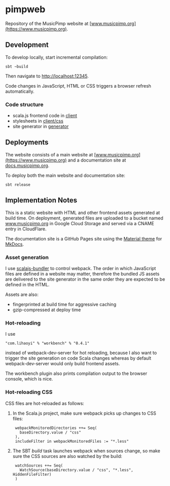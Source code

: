 # pimpweb

Repository of the MusicPimp website at [www.musicpimp.org](https://www.musicpimp.org).

## Development

To develop locally, start incremental compilation:

    sbt ~build
    
Then navigate to [http://localhost:12345](http://localhost:12345).

Code changes in JavaScript, HTML or CSS triggers a browser refresh automatically.

### Code structure

- scala.js frontend code in [client](client)
- stylesheets in [client/css](client/css)
- site generator in [generator](generator)

## Deployments

The website consists of a main website at [www.musicpimp.org](https://www.musicpimp.org) and a 
documentation site at [docs.musicpimp.org](https://docs.musicpimp.org).

To deploy both the main website and documentation site:

    sbt release

## Implementation Notes

This is a static website with HTML and other frontend assets generated at build time. On deployment, 
generated files are uploaded to a bucket named www.musicpimp.org in Google Cloud Storage and served 
via a CNAME entry in CloudFlare.

The documentation site is a GitHub Pages site using the 
[Material theme](https://squidfunk.github.io/mkdocs-material/) for 
[MkDocs](https://www.mkdocs.org/).

### Asset generation

I use [scalajs-bundler](https://scalacenter.github.io/scalajs-bundler/) to control webpack. The 
order in which JavaScript files are defined in a website may matter, therefore the bundled JS assets 
are delivered to the site generator in the same order they are expected to be defined in the HTML.

Assets are also:

- fingerprinted at build time for aggressive caching
- gzip-compressed at deploy time

### Hot-reloading

I use 

    "com.lihaoyi" % "workbench" % "0.4.1"
    
instead of webpack-dev-server for hot reloading, because I also want to trigger the site generation
on code Scala changes whereas by default webpack-dev-server would only build frontend assets.

The workbench plugin also prints compilation output to the browser console, which is nice.

### Hot-reloading CSS

CSS files are hot-reloaded as follows:

1. In the Scala.js project, make sure webpack picks up changes to CSS files:

        webpackMonitoredDirectories ++= Seq(
          baseDirectory.value / "css"
        ),
        includeFilter in webpackMonitoredFiles := "*.less"
    
1. The SBT *build* task launches webpack when sources change, so make sure the CSS sources are also
watched by the build:

        watchSources ++= Seq(
          WatchSource(baseDirectory.value / "css", "*.less", HiddenFileFilter)
        )

